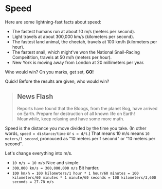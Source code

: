 # Speed

Here are some lightning-fast facts about speed:

* The fastest humans run at about 10 m/s (meters per second).
* Light travels at about 300,000 km/s (kilometers per second).
* The fastest land animal, the cheetah, travels at 100 km/h (kilometers per hour).
* The fastest snail, which might've won the National Snail-Racing Compeitition, travels at 50 m/h (meters per hour).
* New York is moving away from London at 20 millimeters per year.

Who would win? On you marks, get set, **GO!**

Quick! Before the results are given, who would win?

> ## News Flash
> 
> Reports have found that the Bloogs, from the planet Bog, have arrived on Earth. Prepare for destruction of all known life on Earth! Meanwhile, keep relaxing and have some more math.

Speed is the distance you move divided by the time you take. (In other words, `speed = distance/time` or `s = d/t`.) That means 10 m/s means `10 meters/1 second`, pronouced as "10 meters per 1 second" or "10 meters per second".

Let's change everything into m/s.

* `10 m/s = 10 m/s` Nice and simple.
* `300,000 km/s = 300,000,000 m/s` Bit harder.
* `100 km/h = 100 kilometers/1 hour * 1 hour/60 minutes = 100 kilometers/60 minutes * 1 minute/60 seconds = 100 kilometers/3,600 seconds = 27.78 m/s`
